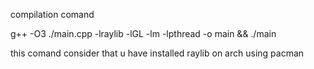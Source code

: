 compilation comand

g++ -O3 ./main.cpp -lraylib -lGL -lm -lpthread  -o main && ./main


this comand consider that u have installed raylib on arch using pacman

